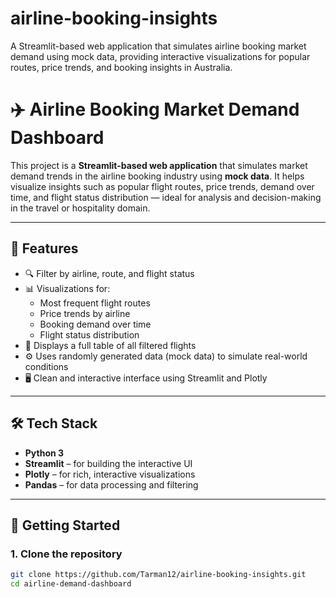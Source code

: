 # airline-booking-insights
A Streamlit-based web application that simulates airline booking market demand using mock data, providing interactive visualizations for popular routes, price trends, and booking insights in Australia.
# ✈️ Airline Booking Market Demand Dashboard

This project is a **Streamlit-based web application** that simulates market demand trends in the airline booking industry using **mock data**. It helps visualize insights such as popular flight routes, price trends, demand over time, and flight status distribution — ideal for analysis and decision-making in the travel or hospitality domain.

---

## 📌 Features

- 🔍 Filter by airline, route, and flight status
- 📊 Visualizations for:
  - Most frequent flight routes
  - Price trends by airline
  - Booking demand over time
  - Flight status distribution
- 💾 Displays a full table of all filtered flights
- ⚙️ Uses randomly generated data (mock data) to simulate real-world conditions
- 🖥️ Clean and interactive interface using Streamlit and Plotly

---

## 🛠️ Tech Stack

- **Python 3**
- **Streamlit** – for building the interactive UI
- **Plotly** – for rich, interactive visualizations
- **Pandas** – for data processing and filtering

---

## 🚀 Getting Started

### 1. Clone the repository

```bash
git clone https://github.com/Tarman12/airline-booking-insights.git
cd airline-demand-dashboard
